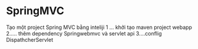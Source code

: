 # SpringMVC
Tạo một project Spring MVC bằng inteliji 
1 ... khởi tạo maven project webapp
2..... thêm dependency Springwebmvc và servlet api
3....conflig DispathcherServlet
